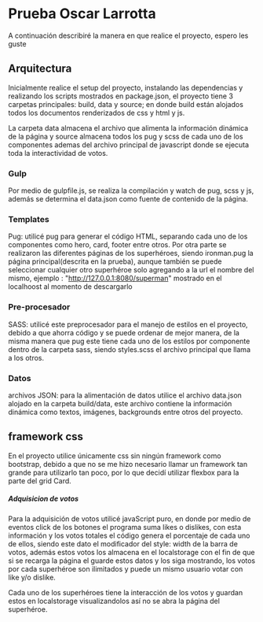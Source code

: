 # Prueba Oscar Larrotta

A continuación describiré la manera en que realice el proyecto, espero les guste

## Arquitectura

Inicialmente realice el setup del proyecto, instalando las dependencias y realizando los scripts mostrados en package.json, el proyecto tiene 3 carpetas principales: build, data y source; en donde build están alojados todos los documentos renderizados de css y html y js.

La carpeta data almacena el archivo que alimenta la información dinámica de la página y source almacena todos los pug y scss de cada uno de los componentes ademas del archivo principal de javascript donde se ejecuta toda la interactividad de votos.

### Gulp

Por medio de gulpfile.js, se realiza la compilación y watch de pug, scss y js, además se determina el data.json como fuente de contenido de la página.

### Templates

Pug: utilicé pug para generar el código HTML, separando cada uno de los componentes como hero, card, footer entre otros. Por otra parte se realizaron las diferentes páginas de los superhéroes, siendo ironman.pug la página principal(descrita en la prueba), aunque también se puede seleccionar cualquier otro superhéroe solo agregando a la url el nombre del mismo, ejemplo : "http://127.0.0.1:8080/superman" mostrado en el localhoost al momento de descargarlo

### Pre-procesador

SASS: utilicé este preprocesador para el manejo de estilos en el proyecto, debido a que ahorra código y se puede ordenar de mejor manera, de la misma manera que pug este tiene cada uno de los estilos por componente dentro de la carpeta sass, siendo styles.scss el archivo principal que llama a los otros.

### Datos

archivos JSON: para la alimentación de datos utilice el archivo data.json alojado en la carpeta build/data, este archivo contiene la información dinámica como textos, imágenes, backgrounds entre otros del proyecto.

## framework css

En el proyecto utilice únicamente css sin ningún framework como bootstrap, debido a que no se me hizo necesario llamar un framework tan grande para utilizarlo tan poco, por lo que decidí utilizar flexbox para la parte del grid Card.

##### Adquisicion de votos

Para la adquisición de votos utilicé javaScript puro, en donde por medio de eventos click de los botones el programa suma likes o dislikes, con esta información y los votos totales el código genera el porcentaje de cada uno de ellos, siendo este dato el modificador del style: width de la barra de votos, además estos votos los almacena en el localstorage con el fin de que si se recarga la página el guarde estos datos y los siga mostrando, los votos por cada superhéroe son ilimitados y puede un mismo usuario votar con like y/o dislike.

Cada uno de los superhéroes tiene la interacción de los votos y guardan estos en localstorage visualizandolos así no se abra la página del superhéroe.
